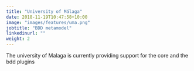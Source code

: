 ```yaml
---
title: "University of Málaga"
date: 2018-11-19T10:47:58+10:00
image: "images/features/uma.png"
jobtitle: "BDD metamodel"
linkedinurl: ""
weight: 2
---
```


The university of Malaga is currently providing support for the core and the bdd plugins
